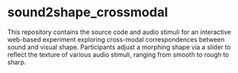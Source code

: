 # sound2shape_crossmodal
This repository contains the source code and audio stimuli for an interactive web-based experiment exploring cross-modal correspondences between sound and visual shape. Participants adjust a morphing shape via a slider to reflect the texture of various audio stimuli, ranging from smooth to rough to sharp.
